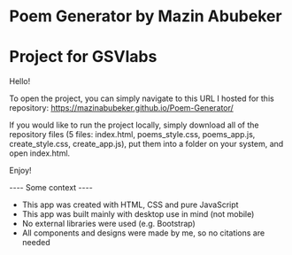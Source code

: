 # Poem Generator by Mazin Abubeker
# Project for GSVlabs

Hello!

To open the project, you can simply navigate to this URL I hosted for this repository:
https://mazinabubeker.github.io/Poem-Generator/

If you would like to run the project locally, simply download all of the repository files (5 files: index.html, poems_style.css, poems_app.js, create_style.css, create_app.js), put them into a folder on your system, and open index.html.

Enjoy!


---- Some context ----

- This app was created with HTML, CSS and pure JavaScript
- This app was built mainly with desktop use in mind (not mobile)
- No external libraries were used (e.g. Bootstrap)
- All components and designs were made by me, so no citations are needed
